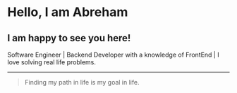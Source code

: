 # Hello, I am Abreham
<!-- TO DO: add more details about me later -->

## I am happy to see you here!

Software Engineer | Backend Developer with a knowledge of FrontEnd | I love solving real life problems.

---
> Finding my path in life is my goal in life.

